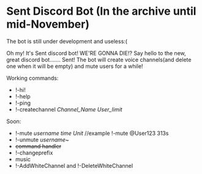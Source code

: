 # Sent Discord Bot (In the archive until mid-November)

The bot is still under development and useless:(


Oh my! It's Sent discord bot! WE'RE GONNA DIE!?
Say hello to the new, great discord bot....... Sent!
The bot will create voice channels(and delete one when it will be empty) and mute users for a while!


Working commands:
- !-hi!
- !-help
- !-ping
- !-createchannel *Channel_Name* *User_limit*


Soon:
- !-mute *username* *time* *Unit*  //example !-mute @User123 313s
- !-unmute *username*~
- ~~command handler~~
- !-changeprefix
- music
- !-AddWhiteChannel and !-DeleteWhiteChannel